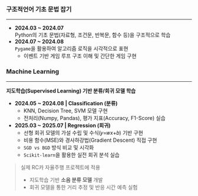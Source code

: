 ### **구조적언어 기초 문법 잡기**
---
- **2024.03 ~ 2024.07**  
  Python의 기초 문법(자료형, 조건문, 반복문, 함수 등)을 구조적으로 학습  
- **2024.07 ~ 2024.08**  
  `Pygame`을 활용하여 알고리즘 로직을 시각적으로 표현  
  - 이벤트 기반 게임 루프 구조 이해 및 간단한 게임 구현 

### **Machine Learning**
---
**지도학습(Supervised Learning) 기반 분류/회귀 모델 학습**
- **2024.05 ~ 2024.08 | Classification (분류)**  
  - KNN, Decision Tree, SVM 모델 구현  
  - 전처리(Numpy, Pandas), 평가 지표(Accuracy, F1-Score) 실습  
- **2025.03 ~ 2025.07 | Regression (회귀)**  
  - 선형 회귀 모델의 가설 수립 및 수식(𝑦=𝑤𝑥+𝑏) 기반 구현  
  - 비용 함수(MSE)와 경사하강법(Gradient Descent) 직접 구현  
  - `SGD vs BGD` 방식 비교 및 시각화  
  - `Scikit-learn`을 활용한 실전 회귀 분석 실습

> 실제 RC카 자율주행 프로젝트에 적용  
> - 지도학습 기반 **소음 분류 모델** 개발  
> - 회귀 모델을 통한 거리 추정 및 반응 시간 예측 실험
